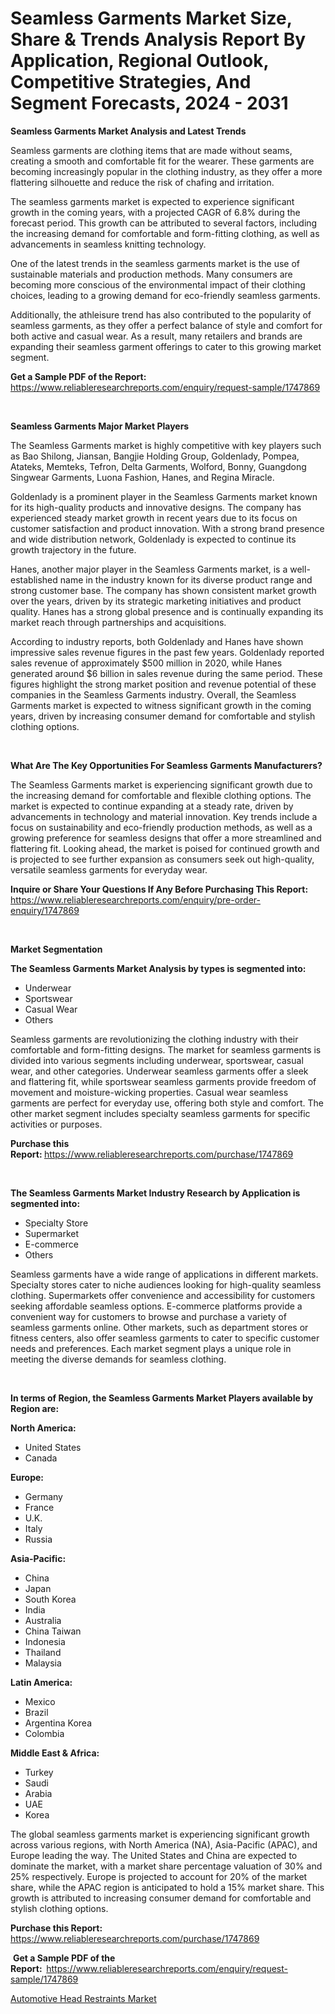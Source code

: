 <p><h1>Seamless Garments Market Size, Share & Trends Analysis Report By Application, Regional Outlook, Competitive Strategies, And Segment Forecasts, 2024 - 2031</h1></p><p><strong>Seamless Garments Market Analysis and Latest Trends</strong></p>
<p><p>Seamless garments are clothing items that are made without seams, creating a smooth and comfortable fit for the wearer. These garments are becoming increasingly popular in the clothing industry, as they offer a more flattering silhouette and reduce the risk of chafing and irritation.</p><p>The seamless garments market is expected to experience significant growth in the coming years, with a projected CAGR of 6.8% during the forecast period. This growth can be attributed to several factors, including the increasing demand for comfortable and form-fitting clothing, as well as advancements in seamless knitting technology.</p><p>One of the latest trends in the seamless garments market is the use of sustainable materials and production methods. Many consumers are becoming more conscious of the environmental impact of their clothing choices, leading to a growing demand for eco-friendly seamless garments.</p><p>Additionally, the athleisure trend has also contributed to the popularity of seamless garments, as they offer a perfect balance of style and comfort for both active and casual wear. As a result, many retailers and brands are expanding their seamless garment offerings to cater to this growing market segment.</p></p>
<p><strong>Get a Sample PDF of the Report:&nbsp;</strong> <a href="https://www.reliableresearchreports.com/enquiry/request-sample/1747869">https://www.reliableresearchreports.com/enquiry/request-sample/1747869</a></p>
<p>&nbsp;</p>
<p><strong>Seamless Garments Major Market Players</strong></p>
<p><p>The Seamless Garments market is highly competitive with key players such as Bao Shilong, Jiansan, Bangjie Holding Group, Goldenlady, Pompea, Atateks, Memteks, Tefron, Delta Garments, Wolford, Bonny, Guangdong Singwear Garments, Luona Fashion, Hanes, and Regina Miracle.</p><p>Goldenlady is a prominent player in the Seamless Garments market known for its high-quality products and innovative designs. The company has experienced steady market growth in recent years due to its focus on customer satisfaction and product innovation. With a strong brand presence and wide distribution network, Goldenlady is expected to continue its growth trajectory in the future.</p><p>Hanes, another major player in the Seamless Garments market, is a well-established name in the industry known for its diverse product range and strong customer base. The company has shown consistent market growth over the years, driven by its strategic marketing initiatives and product quality. Hanes has a strong global presence and is continually expanding its market reach through partnerships and acquisitions.</p><p>According to industry reports, both Goldenlady and Hanes have shown impressive sales revenue figures in the past few years. Goldenlady reported sales revenue of approximately $500 million in 2020, while Hanes generated around $6 billion in sales revenue during the same period. These figures highlight the strong market position and revenue potential of these companies in the Seamless Garments industry. Overall, the Seamless Garments market is expected to witness significant growth in the coming years, driven by increasing consumer demand for comfortable and stylish clothing options.</p></p>
<p>&nbsp;</p>
<p><strong>What Are The Key Opportunities For Seamless Garments Manufacturers?</strong></p>
<p><p>The Seamless Garments market is experiencing significant growth due to the increasing demand for comfortable and flexible clothing options. The market is expected to continue expanding at a steady rate, driven by advancements in technology and material innovation. Key trends include a focus on sustainability and eco-friendly production methods, as well as a growing preference for seamless designs that offer a more streamlined and flattering fit. Looking ahead, the market is poised for continued growth and is projected to see further expansion as consumers seek out high-quality, versatile seamless garments for everyday wear.</p></p>
<p><strong>Inquire or Share Your Questions If Any Before Purchasing This Report:</strong> <a href="https://www.reliableresearchreports.com/enquiry/pre-order-enquiry/1747869">https://www.reliableresearchreports.com/enquiry/pre-order-enquiry/1747869</a></p>
<p>&nbsp;</p>
<p><strong>Market Segmentation</strong></p>
<p><strong>The Seamless Garments Market Analysis by types is segmented into:</strong></p>
<p><ul><li>Underwear</li><li>Sportswear</li><li>Casual Wear</li><li>Others</li></ul></p>
<p><p>Seamless garments are revolutionizing the clothing industry with their comfortable and form-fitting designs. The market for seamless garments is divided into various segments including underwear, sportswear, casual wear, and other categories. Underwear seamless garments offer a sleek and flattering fit, while sportswear seamless garments provide freedom of movement and moisture-wicking properties. Casual wear seamless garments are perfect for everyday use, offering both style and comfort. The other market segment includes specialty seamless garments for specific activities or purposes.</p></p>
<p><strong>Purchase this Report:&nbsp;</strong><a href="https://www.reliableresearchreports.com/purchase/1747869">https://www.reliableresearchreports.com/purchase/1747869</a></p>
<p>&nbsp;</p>
<p><strong>The Seamless Garments Market Industry Research by Application is segmented into:</strong></p>
<p><ul><li>Specialty Store</li><li>Supermarket</li><li>E-commerce</li><li>Others</li></ul></p>
<p><p>Seamless garments have a wide range of applications in different markets. Specialty stores cater to niche audiences looking for high-quality seamless clothing. Supermarkets offer convenience and accessibility for customers seeking affordable seamless options. E-commerce platforms provide a convenient way for customers to browse and purchase a variety of seamless garments online. Other markets, such as department stores or fitness centers, also offer seamless garments to cater to specific customer needs and preferences. Each market segment plays a unique role in meeting the diverse demands for seamless clothing.</p></p>
<p>&nbsp;</p>
<p><strong>In terms of Region, the Seamless Garments Market Players available by Region are:</strong></p>
<p>
    <p> <strong> North America: </strong>
        <ul>
            <li>United States</li>
            <li>Canada</li>
        </ul>
        </p> 
    <p> <strong> Europe: </strong>
        <ul>
            <li>Germany</li>
            <li>France</li>
            <li>U.K.</li>
            <li>Italy</li>
            <li>Russia</li>
        </ul>
        </p> 
    <p> <strong> Asia-Pacific: </strong>
        <ul>
            <li>China</li>
            <li>Japan</li>
            <li>South Korea</li>
            <li>India</li>
            <li>Australia</li>
            <li>China Taiwan</li>
            <li>Indonesia</li>
            <li>Thailand</li>
            <li>Malaysia</li>
        </ul>
        </p> 
    <p> <strong> Latin America: </strong>
        <ul>
            <li>Mexico</li>
            <li>Brazil</li>
            <li>Argentina Korea</li>
            <li>Colombia</li>
        </ul>
        </p> 
    <p> <strong> Middle East & Africa: </strong>
        <ul>
            <li>Turkey</li>
            <li>Saudi</li>
            <li>Arabia</li>
            <li>UAE</li>
            <li>Korea</li>
        </ul>
    </p>
    </p>
<p><p>The global seamless garments market is experiencing significant growth across various regions, with North America (NA), Asia-Pacific (APAC), and Europe leading the way. The United States and China are expected to dominate the market, with a market share percentage valuation of 30% and 25% respectively. Europe is projected to account for 20% of the market share, while the APAC region is anticipated to hold a 15% market share. This growth is attributed to increasing consumer demand for comfortable and stylish clothing options.</p></p>
<p><strong>Purchase this Report: </strong><a href="https://www.reliableresearchreports.com/purchase/1747869">https://www.reliableresearchreports.com/purchase/1747869</a></p>
<p>&nbsp;<strong>Get a Sample PDF of the Report:&nbsp;&nbsp;</strong><a href="https://www.reliableresearchreports.com/enquiry/request-sample/1747869">https://www.reliableresearchreports.com/enquiry/request-sample/1747869</a></p>
<p><strong></strong></p>
<p><p><a href="https://noble-drawer-34c.notion.site/Automotive-Head-Restraints-Market-Size-Growth-and-Forecast-from-2024-2031-54cd916cf1914180b6241ae5ad4633b6">Automotive Head Restraints Market</a></p></p>